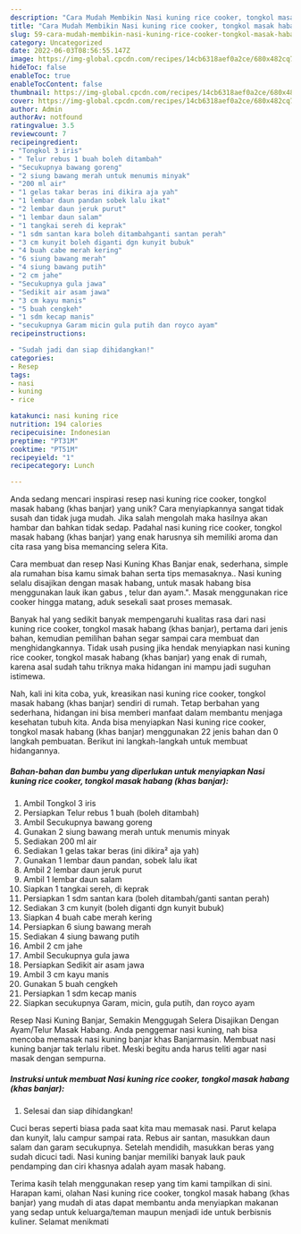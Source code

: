 ```yaml
---
description: "Cara Mudah Membikin Nasi kuning rice cooker, tongkol masak habang (khas banjar) yang Lezat"
title: "Cara Mudah Membikin Nasi kuning rice cooker, tongkol masak habang (khas banjar) yang Lezat"
slug: 59-cara-mudah-membikin-nasi-kuning-rice-cooker-tongkol-masak-habang-khas-banjar-yang-lezat
category: Uncategorized
date: 2022-06-03T08:56:55.147Z
image: https://img-global.cpcdn.com/recipes/14cb6318aef0a2ce/680x482cq70/nasi-kuning-rice-cooker-tongkol-masak-habang-khas-banjar-foto-resep-utama.jpg
hideToc: false
enableToc: true
enableTocContent: false
thumbnail: https://img-global.cpcdn.com/recipes/14cb6318aef0a2ce/680x482cq70/nasi-kuning-rice-cooker-tongkol-masak-habang-khas-banjar-foto-resep-utama.jpg
cover: https://img-global.cpcdn.com/recipes/14cb6318aef0a2ce/680x482cq70/nasi-kuning-rice-cooker-tongkol-masak-habang-khas-banjar-foto-resep-utama.jpg
author: Admin
authorAv: notfound
ratingvalue: 3.5
reviewcount: 7
recipeingredient:
- "Tongkol 3 iris"
- " Telur rebus 1 buah boleh ditambah"
- "Secukupnya bawang goreng"
- "2 siung bawang merah untuk menumis minyak"
- "200 ml air"
- "1 gelas takar beras ini dikira aja yah"
- "1 lembar daun pandan sobek lalu ikat"
- "2 lembar daun jeruk purut"
- "1 lembar daun salam"
- "1 tangkai sereh di keprak"
- "1 sdm santan kara boleh ditambahganti santan perah"
- "3 cm kunyit boleh diganti dgn kunyit bubuk"
- "4 buah cabe merah kering"
- "6 siung bawang merah"
- "4 siung bawang putih"
- "2 cm jahe"
- "Secukupnya gula jawa"
- "Sedikit air asam jawa"
- "3 cm kayu manis"
- "5 buah cengkeh"
- "1 sdm kecap manis"
- "secukupnya Garam micin gula putih dan royco ayam"
recipeinstructions:

- "Sudah jadi dan siap dihidangkan!"
categories:
- Resep
tags:
- nasi
- kuning
- rice

katakunci: nasi kuning rice 
nutrition: 194 calories
recipecuisine: Indonesian
preptime: "PT31M"
cooktime: "PT51M"
recipeyield: "1"
recipecategory: Lunch

---
```





Anda sedang mencari inspirasi resep nasi kuning rice cooker, tongkol masak habang (khas banjar) yang unik? Cara menyiapkannya sangat tidak susah dan tidak juga mudah. Jika salah mengolah maka hasilnya akan hambar dan bahkan tidak sedap. Padahal nasi kuning rice cooker, tongkol masak habang (khas banjar) yang enak harusnya sih memiliki aroma dan cita rasa yang bisa memancing selera Kita.





Cara membuat dan resep Nasi Kuning Khas Banjar enak, sederhana, simple ala rumahan bisa kamu simak bahan serta tips memasaknya.. Nasi kuning selalu disajikan dengan masak habang, untuk masak habang bisa menggunakan lauk ikan gabus , telur dan ayam.&#34;. Masak menggunakan rice cooker hingga matang, aduk sesekali saat proses memasak.

Banyak hal yang sedikit banyak mempengaruhi kualitas rasa dari nasi kuning rice cooker, tongkol masak habang (khas banjar), pertama dari jenis bahan, kemudian pemilihan bahan segar sampai cara membuat dan menghidangkannya. Tidak usah pusing jika hendak menyiapkan nasi kuning rice cooker, tongkol masak habang (khas banjar) yang enak di rumah, karena asal sudah tahu triknya maka hidangan ini mampu jadi suguhan istimewa.






Nah, kali ini kita coba, yuk, kreasikan nasi kuning rice cooker, tongkol masak habang (khas banjar) sendiri di rumah. Tetap berbahan yang sederhana, hidangan ini bisa memberi manfaat dalam membantu menjaga kesehatan tubuh kita. Anda bisa menyiapkan Nasi kuning rice cooker, tongkol masak habang (khas banjar) menggunakan 22 jenis bahan dan 0 langkah pembuatan. Berikut ini langkah-langkah untuk membuat hidangannya.

<!--inarticleads1-->

##### Bahan-bahan dan bumbu yang diperlukan untuk menyiapkan Nasi kuning rice cooker, tongkol masak habang (khas banjar):

1. Ambil Tongkol 3 iris
1. Persiapkan  Telur rebus 1 buah (boleh ditambah)
1. Ambil Secukupnya bawang goreng
1. Gunakan 2 siung bawang merah untuk menumis minyak
1. Sediakan 200 ml air
1. Sediakan 1 gelas takar beras (ini dikira² aja yah)
1. Gunakan 1 lembar daun pandan, sobek lalu ikat
1. Ambil 2 lembar daun jeruk purut
1. Ambil 1 lembar daun salam
1. Siapkan 1 tangkai sereh, di keprak
1. Persiapkan 1 sdm santan kara (boleh ditambah/ganti santan perah)
1. Sediakan 3 cm kunyit (boleh diganti dgn kunyit bubuk)
1. Siapkan 4 buah cabe merah kering
1. Persiapkan 6 siung bawang merah
1. Sediakan 4 siung bawang putih
1. Ambil 2 cm jahe
1. Ambil Secukupnya gula jawa
1. Persiapkan Sedikit air asam jawa
1. Ambil 3 cm kayu manis
1. Gunakan 5 buah cengkeh
1. Persiapkan 1 sdm kecap manis
1. Siapkan secukupnya Garam, micin, gula putih, dan royco ayam


Resep Nasi Kuning Banjar, Semakin Menggugah Selera Disajikan Dengan Ayam/Telur Masak Habang. Anda penggemar nasi kuning, nah bisa mencoba memasak nasi kuning banjar khas Banjarmasin. Membuat nasi kuning banjar tak terlalu ribet. Meski begitu anda harus teliti agar nasi masak dengan sempurna. 

<!--inarticleads2-->

##### Instruksi untuk membuat Nasi kuning rice cooker, tongkol masak habang (khas banjar):


1. Selesai dan siap dihidangkan!

Cuci beras seperti biasa pada saat kita mau memasak nasi. Parut kelapa dan kunyit, lalu campur sampai rata. Rebus air santan, masukkan daun salam dan garam secukupnya. Setelah mendidih, masukkan beras yang sudah dicuci tadi. Nasi kuning banjar memiliki banyak lauk pauk pendamping dan ciri khasnya adalah ayam masak habang. 

Terima kasih telah menggunakan resep yang tim kami tampilkan di sini. Harapan kami, olahan Nasi kuning rice cooker, tongkol masak habang (khas banjar) yang mudah di atas dapat membantu anda menyiapkan makanan yang sedap untuk keluarga/teman maupun menjadi ide untuk berbisnis kuliner. Selamat menikmati
